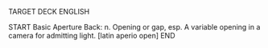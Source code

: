 TARGET DECK
ENGLISH

START
Basic
Aperture
Back: n. Opening or gap, esp. A variable opening in a camera for admitting light. [latin aperio open]
END
